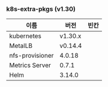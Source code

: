 ### k8s-extra-pkgs (v1.30)

이름              | 버전   |   빈칸
----            | ----     | ----
kubernetes      | v1.30.x  |
MetalLB         | v0.14.4 |
nfs-provisioner | 4.0.18   |
Metrics Server  | 0.7.1    |
Helm            | 3.14.0   |

